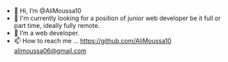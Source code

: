 - 👋 Hi, I’m @AliMoussa10
- 👀 I'm currently looking for a position of junior web developer be it full or part time, ideally fully remote.
- 🌱 I’m a web developer.
- 📫 How to reach me ...
https://github.com/AliMoussa10 alimoussa06@gmail.com
<!---
AliMoussa10/AliMoussa10 is a ✨ special ✨ repository because its `README.md` (this file) appears on your GitHub profile.
You can click the Preview link to take a look at your changes.
--->

